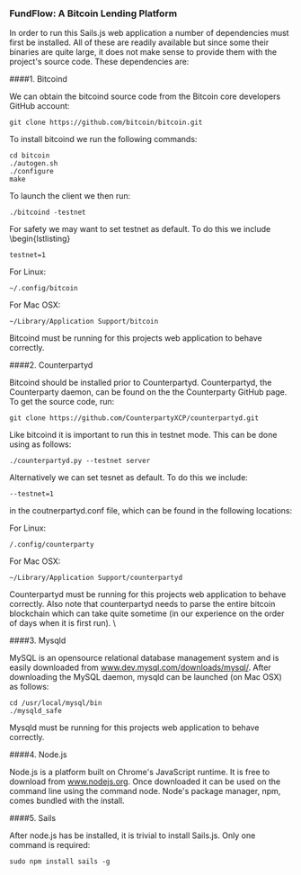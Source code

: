 ### FundFlow: A Bitcoin Lending Platform

In order to run this Sails.js web application a number of dependencies must first be installed. All of these are readily available but since some their binaries are quite large, it does not make sense to provide them with the project's source code. These dependencies are:


####1. Bitcoind

We can obtain the bitcoind source code from the Bitcoin core developers GitHub account:

	git clone https://github.com/bitcoin/bitcoin.git

To install bitcoind we run the following commands:

	cd bitcoin
	./autogen.sh
	./configure
	make

To launch the client we then run:

	./bitcoind -testnet

For safety we may want to set testnet as default. To do this we include \begin{lstlisting}

	testnet=1

For Linux:

	~/.config/bitcoin

For Mac OSX:

	~/Library/Application Support/bitcoin

Bitcoind must be running for this projects web application to behave correctly.


####2. Counterpartyd

Bitcoind should be installed prior to Counterpartyd. Counterpartyd, the Counterparty daemon, can be found on the the Counterparty GitHub page. To get the source code, run:

	git clone https://github.com/CounterpartyXCP/counterpartyd.git

Like bitcoind it is important to run this in testnet mode. This can be done using as follows: 

	./counterpartyd.py --testnet server

Alternatively we can set tesnet as default. To do this we include:

	--testnet=1

in the coutnerpartyd.conf file, which can be found in the following locations:

For Linux:

	/.config/counterparty

For Mac OSX:

	~/Library/Application Support/counterpartyd

Counterpartyd must be running for this projects web application to behave correctly. Also note that counterpartyd needs to parse the entire bitcoin blockchain which can take quite sometime (in our experience on the order of days when it is first run). \\

####3. Mysqld

MySQL is an opensource relational database management system and is easily downloaded from www.dev.mysql.com/downloads/mysql/. After downloading the MySQL daemon, mysqld can be launched (on Mac OSX) as follows: 

	cd /usr/local/mysql/bin
	./mysqld_safe

Mysqld must be running for this projects web application to behave correctly.


####4. Node.js

Node.js is a platform built on Chrome's JavaScript runtime. It is free to download from www.nodejs.org. Once downloaded it can be used on the command line using the command node. Node's package manager, npm, comes bundled with the install.

####5. Sails

After node.js has be installed, it is trivial to install Sails.js. Only one command is required:

	sudo npm install sails -g


